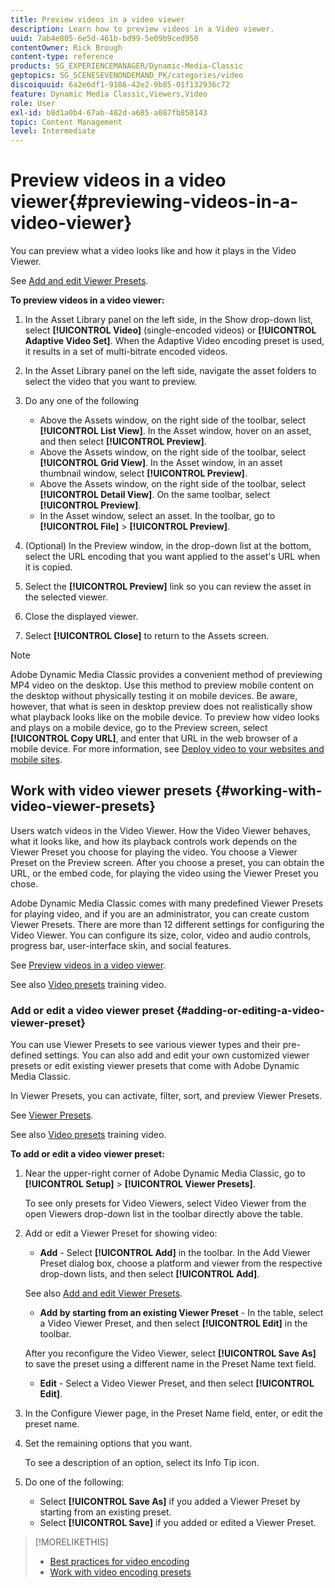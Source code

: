 ```yaml
---
title: Preview videos in a video viewer
description: Learn how to preview videos in a Video viewer.
uuid: 7ab4e805-6e5d-461b-bd99-5e09b9ced950
contentOwner: Rick Brough
content-type: reference
products: SG_EXPERIENCEMANAGER/Dynamic-Media-Classic
geptopics: SG_SCENESEVENONDEMAND_PK/categories/video
discoiquuid: 6a2e6df1-9186-42e2-9b85-01f132936c72
feature: Dynamic Media Classic,Viewers,Video
role: User
exl-id: b8d1a0b4-67ab-482d-a685-a087fb850143
topic: Content Management
level: Intermediate
---
```

# Preview videos in a video viewer{#previewing-videos-in-a-video-viewer}

You can preview what a video looks like and how it plays in the Video Viewer.

See [Add and edit Viewer Presets](application-setup.md#adding_and_editing_viewer_presets).

**To preview videos in a video viewer:**

1. In the Asset Library panel on the left side, in the Show drop-down list, select **[!UICONTROL Video]** (single-encoded videos) or **[!UICONTROL Adaptive Video Set]**. When the Adaptive Video encoding preset is used, it results in a set of multi-bitrate encoded videos.
1. In the Asset Library panel on the left side, navigate the asset folders to select the video that you want to preview.
1. Do any one of the following

    * Above the Assets window, on the right side of the toolbar, select **[!UICONTROL List View]**. In the Asset window, hover on an asset, and then select **[!UICONTROL Preview]**.
    * Above the Assets window, on the right side of the toolbar, select **[!UICONTROL Grid View]**. In the Asset window, in an asset thumbnail window, select **[!UICONTROL Preview]**.
    * Above the Assets window, on the right side of the toolbar, select **[!UICONTROL Detail View]**. On the same toolbar, select **[!UICONTROL Preview]**.
    * In the Asset window, select an asset. In the toolbar, go to **[!UICONTROL File]** > **[!UICONTROL Preview]**.

1. (Optional) In the Preview window, in the drop-down list at the bottom, select the URL encoding that you want applied to the asset's URL when it is copied.
1. Select the **[!UICONTROL Preview]** link so you can review the asset in the selected viewer.
1. Close the displayed viewer.
1. Select **[!UICONTROL Close]** to return to the Assets screen.

>[!NOTE]
>
>Adobe Dynamic Media Classic provides a convenient method of previewing MP4 video on the desktop. Use this method to preview mobile content on the desktop without physically testing it on mobile devices. Be aware, however, that what is seen in desktop preview does not realistically show what playback looks like on the mobile device. To preview how video looks and plays on a mobile device, go to the Preview screen, select **[!UICONTROL Copy URL]**, and enter that URL in the web browser of a mobile device. For more information, see [Deploy video to your websites and mobile sites](deploying-video-websites-mobile-sites.md#deploying_video_to_your_websites_and_mobile_sites).

## Work with video viewer presets {#working-with-video-viewer-presets}

Users watch videos in the Video Viewer. How the Video Viewer behaves, what it looks like, and how its playback controls work depends on the Viewer Preset you choose for playing the video. You choose a Viewer Preset on the Preview screen. After you choose a preset, you can obtain the URL, or the embed code, for playing the video using the Viewer Preset you chose.

Adobe Dynamic Media Classic comes with many predefined Viewer Presets for playing video, and if you are an administrator, you can create custom Viewer Presets. There are more than 12 different settings for configuring the Video Viewer. You can configure its size, color, video and audio controls, progress bar, user-interface skin, and social features.

See [Preview videos in a video viewer](previewing-videos-video-viewer.md#previewing_videos_in_a_video_viewer).

See also [Video presets](https://s7d5.scene7.com/s7viewers/html5/VideoViewer.html?videoserverurl=https://s7d5.scene7.com/is/content/&emailurl=https://s7d5.scene7.com/s7/emailFriend&serverUrl=https://s7d5.scene7.com/is/image/&config=Scene7SharedAssets/Universal_HTML5_Video&contenturl=https://s7d5.scene7.com/skins/&asset=S7tutorials/549_video-presets_converted%20renamed_Done-AVS) training video.

### Add or edit a video viewer preset {#adding-or-editing-a-video-viewer-preset}

You can use Viewer Presets to see various viewer types and their pre-defined settings. You can also add and edit your own customized viewer presets or edit existing viewer presets that come with Adobe Dynamic Media Classic.

In Viewer Presets, you can activate, filter, sort, and preview Viewer Presets.

See [Viewer Presets](application-setup.md#viewer_presets).

See also [Video presets](https://s7d5.scene7.com/s7viewers/html5/VideoViewer.html?videoserverurl=https://s7d5.scene7.com/is/content/&emailurl=https://s7d5.scene7.com/s7/emailFriend&serverUrl=https://s7d5.scene7.com/is/image/&config=Scene7SharedAssets/Universal_HTML5_Video&contenturl=https://s7d5.scene7.com/skins/&asset=S7tutorials/549_video-presets_converted%20renamed_Done-AVS) training video.

**To add or edit a video viewer preset:**

1. Near the upper-right corner of Adobe Dynamic Media Classic, go to **[!UICONTROL Setup]** > **[!UICONTROL Viewer Presets]**.

   To see only presets for Video Viewers, select Video Viewer from the open Viewers drop-down list in the toolbar directly above the table.

1. Add or edit a Viewer Preset for showing video:

   * **Add** - Select **[!UICONTROL Add]** in the toolbar. In the Add Viewer Preset dialog box, choose a platform and viewer from the respective drop-down lists, and then select **[!UICONTROL Add]**.

   See also [Add and edit Viewer Presets](application-setup.md#adding_and_editing_viewer_presets).

   * **Add by starting from an existing Viewer Preset** - In the table, select a Video Viewer Preset, and then select **[!UICONTROL Edit]** in the toolbar.

   After you reconfigure the Video Viewer, select **[!UICONTROL Save As]** to save the preset using a different name in the Preset Name text field.

   * **Edit** - Select a Video Viewer Preset, and then select **[!UICONTROL Edit]**.

1. In the Configure Viewer page, in the Preset Name field, enter, or edit the preset name.
1. Set the remaining options that you want.

   To see a description of an option, select its Info Tip icon.

1. Do one of the following:

    * Select **[!UICONTROL Save As]** if you added a Viewer Preset by starting from an existing preset.
    * Select **[!UICONTROL Save]** if you added or edited a Viewer Preset.

>[!MORELIKETHIS]
>
>* [Best practices for video encoding](uploading-encoding-videos.md#best_practices_for_video_encoding)
>* [Work with video encoding presets](uploading-encoding-videos.md#working_with_video_encoding_presets)
